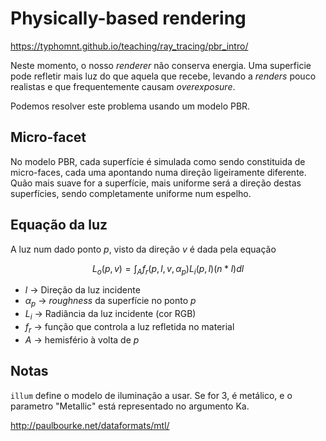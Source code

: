 # Physically-based rendering

https://typhomnt.github.io/teaching/ray_tracing/pbr_intro/

Neste momento, o nosso _renderer_ não conserva energia. Uma superficie pode
refletir mais luz do que aquela que recebe, levando a _renders_ pouco realistas
e que frequentemente causam _overexposure_.

Podemos resolver este problema usando um modelo PBR.

## Micro-facet

No modelo PBR, cada superfície é simulada como sendo constituida de
micro-faces, cada uma apontando numa direção ligeiramente diferente. Quão mais
suave for a superfície, mais uniforme será a direção destas superfícies, sendo
completamente uniforme num espelho.

## Equação da luz

A luz num dado ponto $p$, visto da direção $v$ é dada pela equação

$$L_o(p, v) = \int_{A} f_r(p, l, v, \alpha_p) L_i(p, l)(n * l) dl$$

- $l$ -> Direção da luz incidente
- $\alpha_p$ -> _roughness_ da superfície no ponto $p$
- $L_i$ -> Radiância da luz incidente (cor RGB)
- $f_r$ -> função que controla a luz refletida no material
- $A$ -> hemisfério à volta de $p$

## Notas

`illum` define o modelo de iluminação a usar. Se for 3, é metálico, e o
parametro "Metallic" está representado no argumento Ka.

http://paulbourke.net/dataformats/mtl/
